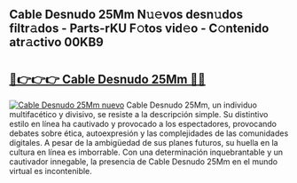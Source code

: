 ## Cable Desnudo 25Mm N𝚞𝚎vos desn𝚞dos filtr𝚊dos - Parts-rKU F𝚘tos vid𝚎o - C𝚘ntenido atr𝚊ctivo 00KB9

# <h2><a href="http://mb2wliw.tromn.icu/?c=Cable+Desnudo+25Mm">🔗👉👉👉 Cable Desnudo 25Mm 🔗🔗</a></h2>

[![Cable Desnudo 25Mm nuevo](https://i.imgur.com/pEAQMta.gif)](http://mb2wliw.tromn.icu/?c=Cable+Desnudo+25Mm)
Cable Desnudo 25Mm, un individuo multifacético y divisivo, se resiste a la descripción simple. Su distintivo estilo en línea ha cautivado y provocado a los espectadores, provocando debates sobre ética, autoexpresión y las complejidades de las comunidades digitales. A pesar de la ambigüedad de sus planes futuros, su huella en la cultura en línea es imborrable. Con una determinación inquebrantable y un cautivador innegable, la presencia de Cable Desnudo 25Mm en el mundo virtual es incontenible.
